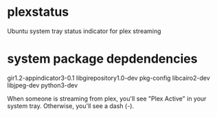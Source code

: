 # plexstatus
Ubuntu system tray status indicator for plex streaming

# system package depdendencies
gir1.2-appindicator3-0.1 libgirepository1.0-dev pkg-config libcairo2-dev libjpeg-dev python3-dev

When someone is streaming from plex, you'll see "Plex Active" in your system tray. Otherwise, you'll see a dash (-).
